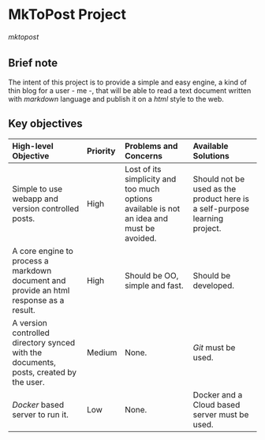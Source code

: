 # MkToPost Project
###### mktopost

## Brief note
<!-- _(Audience, Purpose, Ways it can be accomplished)_: -->
The intent of this project is to provide a simple and easy engine, a kind of thin blog for a user - me -, that will be able to read a text document written with _markdown_ language and publish it on a _html_ style to the web.

## Key objectives
| High-level Objective                              | Priority  | Problems and Concerns                                             | Available Solutions                                                        |
| :-------------                                    | :-------- | :---------                                                        | :------------------------------------------------------------------------  |
| Simple to use webapp and version controlled posts.  | High      | Lost of its simplicity and too much options available is not an idea and must be avoided. | Should not be used as the product here is a self-purpose learning project. |
| A core engine to process a markdown document and provide an html response as a result. | High | Should be OO, simple and fast. | Should be developed. |
| A version controlled directory synced with the documents, posts, created by the user. | Medium | None. | _Git_ must be used. |
| _Docker_ based server to run it. | Low | None. | Docker and a Cloud based server must be used.

<!-- ### Object discovery and specification
### Application assembly and scripting
### Set of Models -->

<!-- ### UC001 __Make post__
1. A user can write a text document using his/her preferred editor.
2. He/She can then version the file using _git_, publish it to the App main repository.
3. The App will __Pull files__
4. The App will __Process files__ one-by-one interpreting _markdown_ language to _html_
5. The App will __Write result__ of each one file interpreted in a separate file intended to be online available.

### UC002 __Pull files__

### UC003 __Process files__

### UC004 __Write result__ -->
